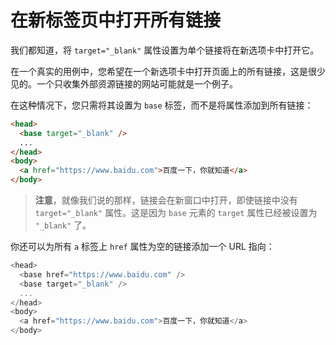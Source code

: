 # 在新标签页中打开所有链接

我们都知道，将 `target="_blank"` 属性设置为单个链接将在新选项卡中打开它。

在一个真实的用例中，您希望在一个新选项卡中打开页面上的所有链接，这是很少见的。一个只收集外部资源链接的网站可能就是一个例子。

在这种情况下，您只需将其设置为 `base` 标签，而不是将属性添加到所有链接：

```html
<head>
  <base target="_blank" />
  ...
</head>
<body>
  <a href="https://www.baidu.com">百度一下，你就知道</a>
</body>
```

> **注意**，就像我们说的那样，链接会在新窗口中打开，即使链接中没有 `target="_blank"` 属性。这是因为 `base` 元素的 `target` 属性已经被设置为 `"_blank"` 了。

你还可以为所有 `a` 标签上 `href` 属性为空的链接添加一个 URL 指向：

```js
<head>
  <base href="https://www.baidu.com" />
  <base target="_blank" />
  ...
</head>
<body>
  <a href="https://www.baidu.com">百度一下，你就知道</a>
</body>
```
